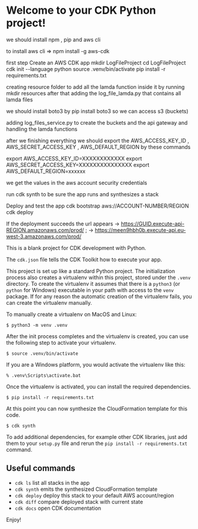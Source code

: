 
# Welcome to your CDK Python project!

we should install npm , pip and aws cli 

to install aws cli => npm install -g aws-cdk

first step 
Create an AWS CDK app
mkdir LogFileProject
cd LogFileProject
cdk init --language python
source .venv/bin/activate
pip install -r requirements.txt

creating resource folder to add all the lamda function inside it  by running mkdir resources
after that adding the log_file_lamda.py that contains all lamda files 

we should install boto3 by pip install boto3 so we can access s3 (buckets)

adding log_files_service.py to create the buckets and the api gateway and handling the lamda functions 

after we finishing everything we should export the AWS_ACCESS_KEY_ID , AWS_SECRET_ACCESS_KEY , AWS_DEFAULT_REGION by these commands 

export AWS_ACCESS_KEY_ID=XXXXXXXXXXXX
export AWS_SECRET_ACCESS_KEY=XXXXXXXXXXXXXXX
export AWS_DEFAULT_REGION=xxxxxx

we get the values in the aws account security credentials

run cdk synth to be sure the app runs and synthesizes a stack

Deploy and test the app
cdk bootstrap aws://ACCOUNT-NUMBER/REGION
cdk deploy

If the deployment succeeds the url appears  -> https://GUID.execute-api-REGION.amazonaws.com/prod/ ;  -> https://meen9hbh0b.execute-api.eu-west-3.amazonaws.com/prod/



This is a blank project for CDK development with Python.

The `cdk.json` file tells the CDK Toolkit how to execute your app.

This project is set up like a standard Python project.  The initialization
process also creates a virtualenv within this project, stored under the `.venv`
directory.  To create the virtualenv it assumes that there is a `python3`
(or `python` for Windows) executable in your path with access to the `venv`
package. If for any reason the automatic creation of the virtualenv fails,
you can create the virtualenv manually.

To manually create a virtualenv on MacOS and Linux:

```
$ python3 -m venv .venv
```

After the init process completes and the virtualenv is created, you can use the following
step to activate your virtualenv.

```
$ source .venv/bin/activate
```

If you are a Windows platform, you would activate the virtualenv like this:

```
% .venv\Scripts\activate.bat
```

Once the virtualenv is activated, you can install the required dependencies.

```
$ pip install -r requirements.txt
```

At this point you can now synthesize the CloudFormation template for this code.

```
$ cdk synth
```

To add additional dependencies, for example other CDK libraries, just add
them to your `setup.py` file and rerun the `pip install -r requirements.txt`
command.

## Useful commands

 * `cdk ls`          list all stacks in the app
 * `cdk synth`       emits the synthesized CloudFormation template
 * `cdk deploy`      deploy this stack to your default AWS account/region
 * `cdk diff`        compare deployed stack with current state
 * `cdk docs`        open CDK documentation

Enjoy!
